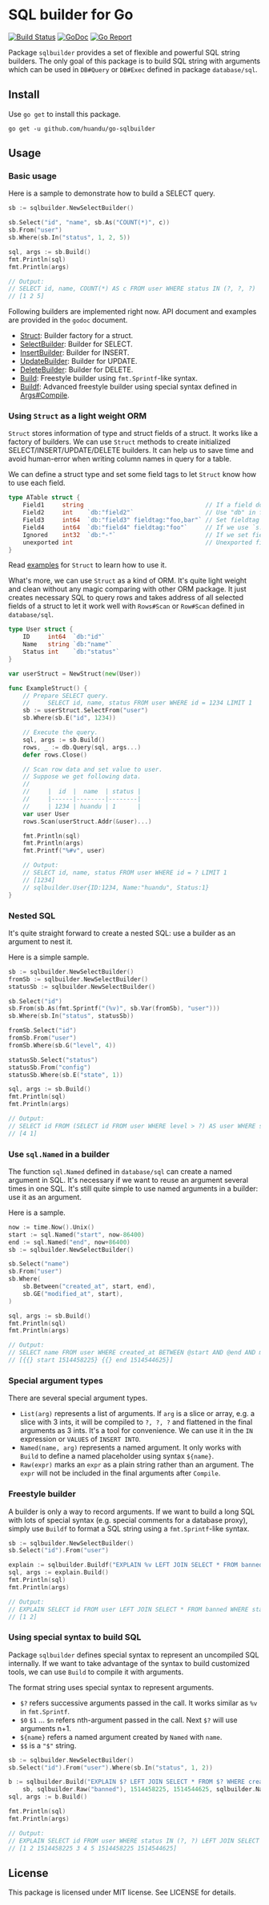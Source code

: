 # SQL builder for Go #

[![Build Status](https://travis-ci.org/huandu/go-sqlbuilder.svg?branch=master)](https://travis-ci.org/huandu/go-sqlbuilder)
[![GoDoc](https://godoc.org/github.com/huandu/go-sqlbuilder?status.svg)](https://godoc.org/github.com/huandu/go-sqlbuilder)
[![Go Report](https://goreportcard.com/report/github.com/huandu/go-sqlbuilder)](https://goreportcard.com/report/github.com/huandu/go-sqlbuilder)

Package `sqlbuilder` provides a set of flexible and powerful SQL string builders. The only goal of this package is to build SQL string with arguments which can be used in `DB#Query` or `DB#Exec` defined in package `database/sql`.

## Install ##

Use `go get` to install this package.

    go get -u github.com/huandu/go-sqlbuilder

## Usage ##

### Basic usage ###

Here is a sample to demonstrate how to build a SELECT query.

```go
sb := sqlbuilder.NewSelectBuilder()

sb.Select("id", "name", sb.As("COUNT(*)", c))
sb.From("user")
sb.Where(sb.In("status", 1, 2, 5))

sql, args := sb.Build()
fmt.Println(sql)
fmt.Println(args)

// Output:
// SELECT id, name, COUNT(*) AS c FROM user WHERE status IN (?, ?, ?)
// [1 2 5]
```

Following builders are implemented right now. API document and examples are provided in the `godoc` document.

* [Struct](https://godoc.org/github.com/huandu/go-sqlbuilder#Struct): Builder factory for a struct.
* [SelectBuilder](https://godoc.org/github.com/huandu/go-sqlbuilder#SelectBuilder): Builder for SELECT.
* [InsertBuilder](https://godoc.org/github.com/huandu/go-sqlbuilder#InsertBuilder): Builder for INSERT.
* [UpdateBuilder](https://godoc.org/github.com/huandu/go-sqlbuilder#UpdateBuilder): Builder for UPDATE.
* [DeleteBuilder](https://godoc.org/github.com/huandu/go-sqlbuilder#DeleteBuilder): Builder for DELETE.
* [Build](https://godoc.org/github.com/huandu/go-sqlbuilder#Build): Freestyle builder using `fmt.Sprintf`-like syntax.
* [Buildf](https://godoc.org/github.com/huandu/go-sqlbuilder#Buildf): Advanced freestyle builder using special syntax defined in [Args#Compile](https://godoc.org/github.com/huandu/go-sqlbuilder#Args.Compile).

### Using `Struct` as a light weight ORM ###

`Struct` stores information of type and struct fields of a struct. It works like a factory of builders. We can use `Struct` methods to create initialized SELECT/INSERT/UPDATE/DELETE builders. It can help us to save time and avoid human-error when writing column names in query for a table.

We can define a struct type and set some field tags to let `Struct` know how to use each field.

```go
type ATable struct {
    Field1     string                                  // If a field doesn't has a tag, use "Field1" as column name in SQL.
    Field2     int    `db:"field2"`                    // Use "db" in field tag to set column name used in SQL.
    Field3     int64  `db:"field3" fieldtag:"foo,bar"` // Set fieldtag to a field. We can use methods like `Struct#SelectForTag` to use it.
    Field4     int64  `db:"field4" fieldtag:"foo"`     // If we use `s.SelectForTag(table, "foo")`, columnes of SELECT are field3 and field3.
    Ignored    int32  `db:"-"`                         // If we set field name as "-", Struct will ignore it.
    unexported int                                     // Unexported field is not visible to Struct.
}
```

Read [examples](https://godoc.org/github.com/huandu/go-sqlbuilder#Struct) for `Struct` to learn how to use it.

What's more, we can use `Struct` as a kind of ORM. It's quite light weight and clean without any magic comparing with other ORM package. It just creates necessary SQL to query rows and takes address of all selected fields of a struct to let it work well with `Rows#Scan` or `Row#Scan` defined in `database/sql`.

```go
type User struct {
    ID     int64  `db:"id"`
    Name   string `db:"name"`
    Status int    `db:"status"`
}

var userStruct = NewStruct(new(User))

func ExampleStruct() {
    // Prepare SELECT query.
    //     SELECT id, name, status FROM user WHERE id = 1234 LIMIT 1
    sb := userStruct.SelectFrom("user")
    sb.Where(sb.E("id", 1234))

    // Execute the query.
    sql, args := sb.Build()
    rows, _ := db.Query(sql, args...)
    defer rows.Close()

    // Scan row data and set value to user.
    // Suppose we get following data.
    //
    //     |  id  |  name  | status |
    //     |------|--------|--------|
    //     | 1234 | huandu | 1      |
    var user User
    rows.Scan(userStruct.Addr(&user)...)

    fmt.Println(sql)
    fmt.Println(args)
    fmt.Printf("%#v", user)

    // Output:
    // SELECT id, name, status FROM user WHERE id = ? LIMIT 1
    // [1234]
    // sqlbuilder.User{ID:1234, Name:"huandu", Status:1}
}
```

### Nested SQL ###

It's quite straight forward to create a nested SQL: use a builder as an argument to nest it.

Here is a simple sample.

```go
sb := sqlbuilder.NewSelectBuilder()
fromSb := sqlbuilder.NewSelectBuilder()
statusSb := sqlbuilder.NewSelectBuilder()

sb.Select("id")
sb.From(sb.As(fmt.Sprintf("(%v)", sb.Var(fromSb), "user")))
sb.Where(sb.In("status", statusSb))

fromSb.Select("id")
fromSb.From("user")
fromSb.Where(sb.G("level", 4))

statusSb.Select("status")
statusSb.From("config")
statusSb.Where(sb.E("state", 1))

sql, args := sb.Build()
fmt.Println(sql)
fmt.Println(args)

// Output:
// SELECT id FROM (SELECT id FROM user WHERE level > ?) AS user WHERE status IN (SELECT status FROM config WHERE state = ?)
// [4 1]
```

### Use `sql.Named` in a builder ###

The function `sql.Named` defined in `database/sql` can create a named argument in SQL. It's necessary if we want to reuse an argument several times in one SQL. It's still quite simple to use named arguments in a builder: use it as an argument.

Here is a sample.

```go
now := time.Now().Unix()
start := sql.Named("start", now-86400)
end := sql.Named("end", now+86400)
sb := sqlbuilder.NewSelectBuilder()

sb.Select("name")
sb.From("user")
sb.Where(
    sb.Between("created_at", start, end),
    sb.GE("modified_at", start),
)

sql, args := sb.Build()
fmt.Println(sql)
fmt.Println(args)

// Output:
// SELECT name FROM user WHERE created_at BETWEEN @start AND @end AND modified_at >= @start
// [{{} start 1514458225} {{} end 1514544625}]
```

### Special argument types ###

There are several special argument types.

* `List(arg)` represents a list of arguments. If `arg` is a slice or array, e.g. a slice with 3 ints, it will be compiled to `?, ?, ?` and flattened in the final arguments as 3 ints. It's a tool for convenience. We can use it in the `IN` expression or `VALUES` of `INSERT INTO`.
* `Named(name, arg)` represents a named argument. It only works with `Build` to define a named placeholder using syntax `${name}`.
* `Raw(expr)` marks an `expr` as a plain string rather than an argument. The `expr` will not be included in the final arguments after `Compile`.

### Freestyle builder ###

A builder is only a way to record arguments. If we want to build a long SQL with lots of special syntax (e.g. special comments for a database proxy), simply use `Buildf` to format a SQL string using a `fmt.Sprintf`-like syntax.

```go
sb := sqlbuilder.NewSelectBuilder()
sb.Select("id").From("user")

explain := sqlbuilder.Buildf("EXPLAIN %v LEFT JOIN SELECT * FROM banned WHERE state IN (%v, %v)", sb, 1, 2)
sql, args := explain.Build()
fmt.Println(sql)
fmt.Println(args)

// Output:
// EXPLAIN SELECT id FROM user LEFT JOIN SELECT * FROM banned WHERE state IN (?, ?)
// [1 2]
```

### Using special syntax to build SQL ###

Package `sqlbuilder` defines special syntax to represent an uncompiled SQL internally. If we want to take advantage of the syntax to build customized tools, we can use `Build` to compile it with arguments.

The format string uses special syntax to represent arguments.

* `$?` refers successive arguments passed in the call. It works similar as `%v` in `fmt.Sprintf`.
* `$0` `$1` ... `$n` refers nth-argument passed in the call. Next `$?` will use arguments n+1.
* `${name}` refers a named argument created by `Named` with `name`.
* `$$` is a `"$"` string.

```go
sb := sqlbuilder.NewSelectBuilder()
sb.Select("id").From("user").Where(sb.In("status", 1, 2))

b := sqlbuilder.Build("EXPLAIN $? LEFT JOIN SELECT * FROM $? WHERE created_at > $? AND state IN (${states}) AND modified_at BETWEEN $2 AND $?",
    sb, sqlbuilder.Raw("banned"), 1514458225, 1514544625, sqlbuilder.Named("states", sqlbuilder.List([]int{3, 4, 5})))
sql, args := b.Build()

fmt.Println(sql)
fmt.Println(args)

// Output:
// EXPLAIN SELECT id FROM user WHERE status IN (?, ?) LEFT JOIN SELECT * FROM banned WHERE created_at > ? AND state IN (?, ?, ?) AND modified_at BETWEEN ? AND ?
// [1 2 1514458225 3 4 5 1514458225 1514544625]
```

## License ##

This package is licensed under MIT license. See LICENSE for details.